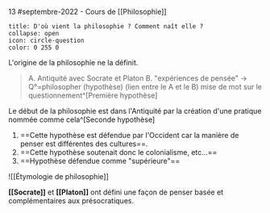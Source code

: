 13 #septembre-2022 - Cours de [[Philosophie]]
```ad-help
title: D'où vient la philosophie ? Comment naît elle ?
collapse: open
icon: circle-question
color: 0 255 0
```
L'origine de la philosophie ne la définit.
> A. Antiquité avec Socrate et Platon
> B. "expériences de pensée" -> Q°=philosopher (hypothèse) 
> (lien entre le A et le B) mise de mot sur le questionnement^[Première hypothèse]

Le début de la philosophie est dans l'Antiquité par la création d'une pratique nommée comme cela^[Seconde hypothèse]
1. ==Cette hypothèse est défendue par l'Occident car la manière de penser est différentes des cultures==.
2. ==Cette hypothèse soutenait donc le colonialisme, etc...==
3. ==Hypothèse défendue comme "supérieure"==

![[Étymologie de philosophie]]

**[[Socrate]]** et **[[Platon]]** ont défini une façon de penser basée et complémentaires aux présocratiques.